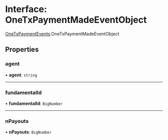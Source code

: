 # Interface: OneTxPaymentMadeEventObject

[OneTxPaymentEvents](../modules/OneTxPaymentEvents.md).OneTxPaymentMadeEventObject

## Properties

### agent

• **agent**: `string`

___

### fundamentalId

• **fundamentalId**: `BigNumber`

___

### nPayouts

• **nPayouts**: `BigNumber`
